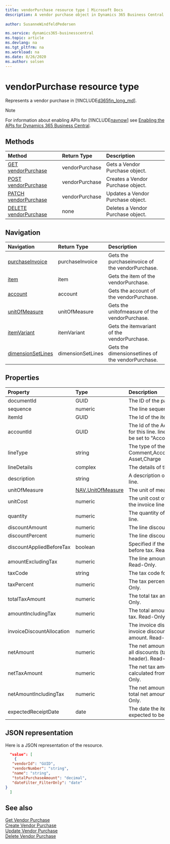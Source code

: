 ```yaml
---
title: vendorPurchase resource type | Microsoft Docs
description: A vendor purchase object in Dynamics 365 Business Central.
 
author: SusanneWindfeldPedersen

ms.service: dynamics365-businesscentral
ms.topic: article
ms.devlang: na
ms.tgt_pltfrm: na
ms.workload: na
ms.date: 8/26/2020
ms.author: solsen
---
```


# vendorPurchase resource type
Represents a vendor purchase in [!INCLUDE[d365fin_long_md](../../includes/d365fin_long_md.md)].

> [!NOTE]  
> For information about enabling APIs for [!INCLUDE[navnow](../../includes/navnow_md.md)] see [Enabling the APIs for Dynamics 365 Business Central](../enabling-apis-for-dynamics-nav.md).

## Methods

| Method       | Return Type  |Description|
|:---------------|:--------|:----------|
|[GET vendorPurchase](../api/dynamics_vendorpurchase_get.md)|vendorPurchase|Gets a Vendor Purchase object.|
|[POST vendorPurchase](../api/dynamics_create_vendorpurchase.md)|vendorPurchase|Creates a Vendor Purchase object.|
|[PATCH vendorPurchase](../api/dynamics_vendorpurchase_update.md)|vendorPurchase|Updates a Vendor Purchase object.|
|[DELETE vendorPurchase](../api/dynamics_vendorpurchase_delete.md)|none   |Deletes a Vendor Purchase object.|


## Navigation

| Navigation |Return Type| Description |
|:----------|:----------|:-----------------|
|[purchaseInvoice](../resources/dynamics_purchaseinvoice.md)|purchaseInvoice   |Gets the purchaseinvoice of the vendorPurchase.|
|[item](../resources/dynamics_item.md)|item   |Gets the item of the vendorPurchase.|
|[account](../resources/dynamics_account.md)|account   |Gets the account of the vendorPurchase.|
|[unitOfMeasure](../resources/dynamics_unitofmeasure.md)|unitOfMeasure   |Gets the unitofmeasure of the vendorPurchase.|
|[itemVariant](../resources/dynamics_itemvariant.md)|itemVariant   |Gets the itemvariant of the vendorPurchase.|
|[dimensionSetLines](../resources/dynamics_dimensionsetlines.md)|dimensionSetLines   |Gets the dimensionsetlines of the vendorPurchase.|



## Properties

| Property     | Type   |Description|
|:---------------|:--------|:----------|
|documentId|GUID|The ID of the parent invoice.|
|sequence|numeric|The line sequence number.|
|itemId|GUID|The Id of the item in the invoice line.|
|accountId|GUID|The Id of the Account that will be used for this line. lineType will automatically be set to "Account" if this is set.|
|lineType|string|The type of the line. Can be Comment,Account,Item,Resource,Fixed Asset,Charge|
|lineDetails|complex|The details of the line.|
|description|string|A description of the item in the invoice line.|
|unitOfMeasure|[NAV.UnitOfMeasure](../resources/dynamics_complextypes.md)|The unit of measure complex type.|
|unitCost|numeric|The unit cost of each individual item in the invoice line.|
|quantity|numeric|The quantity of the item in the invoice line.|
|discountAmount|numeric|The line discount amount.|
|discountPercent|numeric|The line discount percent.|
|discountAppliedBeforeTax|boolean|Specified if the discount is applied before tax. Read-Only.|
|amountExcludingTax|numeric|The line amount excluding the tax. Read-Only.|
|taxCode|string|The tax code for the line.|
|taxPercent|numeric|The tax percent for the line. Read-Only.|
|totalTaxAmount|numeric|The total tax amount for the line. Read-Only.|
|amountIncludingTax|numeric|The total amount for the line including tax. Read-Only.|
|invoiceDiscountAllocation|numeric|The invoice discount allocation is the invoice discount distributed on the total amount. Read-Only.|
|netAmount|numeric|The net amount is the amount including all discounts (taken from invoice header). Read-Only.|
|netTaxAmount|numeric|The net tax amount is the tax amount calculated from net amount. Read-Only.|
|netAmountIncludingTax|numeric|The net amount including tax is the total net amount including tax. Read-Only.|
|expectedReceiptDate|date|The date the item in the line is expected to be received.|

## JSON representation

Here is a JSON representation of the resource.


```json
  "value": [
    {
   "vendorId": "GUID",
   "vendorNumber": "string",
   "name": "string",
   "totalPurchaseAmount": "decimal",
   "dateFilter_FilterOnly": "date"
}
  ]
```

## See also

[Get Vendor Purchase](../api/dynamics_vendorpurchase_get.md)  
[Create Vendor Purchase](../api/dynamics_create_vendorpurchase.md)  
[Update Vendor Purchase](../api/dynamics_vendorpurchase_update.md)  
[Delete Vendor Purchase](../api/dynamics_vendorpurchase_delete.md)  